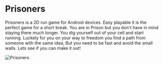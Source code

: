 # Prisoners
Prisoners is a 2D run game for Android devices. Easy playable it is the perfect game for a short break.
You are in Prison but you don't have in mind staying there much longer. You dig yourself out of your cell and start running. Luckely for you on your way to freedom you find a path from someone with the same idea, But you need to be fast and avoid the small walls. Lets see if you can make it out!

![Prisoners](Prisoner4.png)
